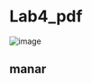 # Lab4_pdf
![image](https://user-images.githubusercontent.com/124513186/216827565-144704b9-155f-491d-90cc-d5949a2123ab.png)
 ## manar
